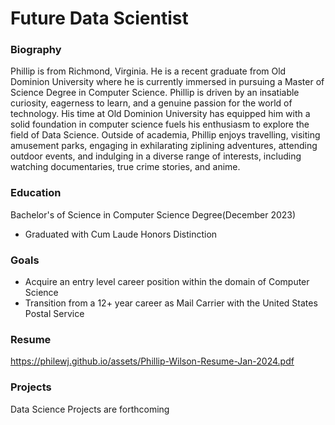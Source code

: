 # Future Data Scientist

### Biography
Phillip is from Richmond, Virginia. He is a recent graduate from Old Dominion University where he is currently immersed in pursuing a Master of Science Degree in Computer Science.  Phillip is driven by an insatiable curiosity, eagerness to learn, and a genuine passion for the world of technology.   His time at Old Dominion University has equipped him with a solid foundation in computer science fuels his enthusiasm to explore the field of Data Science. Outside of academia, Phillip enjoys travelling, visiting amusement parks, engaging in exhilarating ziplining adventures, attending outdoor events, and indulging in a diverse range of interests, including watching documentaries, true crime stories, and anime.
### Education
Bachelor's of Science in Computer Science Degree(December 2023)
* Graduated with Cum Laude Honors Distinction 

### Goals
* Acquire an entry level career position within the domain of Computer Science
* Transition from a 12+ year career as Mail Carrier with the United States Postal Service

### Resume
https://philewj.github.io/assets/Phillip-Wilson-Resume-Jan-2024.pdf
### Projects
Data Science Projects are forthcoming



